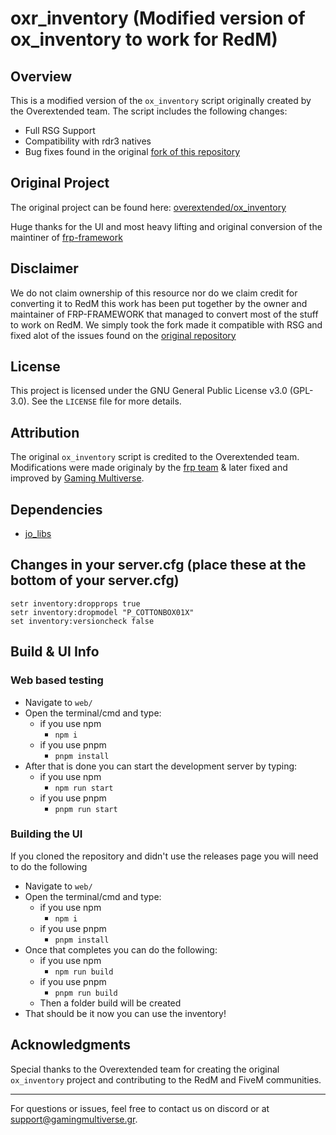 # oxr_inventory (Modified version of ox_inventory to work for RedM)

## Overview
This is a modified version of the `ox_inventory` script originally created by the Overextended team. The script includes the following changes:

- Full RSG Support
- Compatibility with rdr3 natives
- Bug fixes found in the original [fork of this repository](https://github.com/Faroeste-Roleplay/ox_inventory)

## Original Project
The original project can be found here: [overextended/ox_inventory](https://github.com/overextended/ox_inventory)

Huge thanks for the UI and most heavy lifting and original conversion of the maintiner of [frp-framework](https://github.com/Faroeste-Roleplay)

## Disclaimer
We do not claim ownership of this resource nor do we claim credit for converting it to RedM this work has been put together
by the owner and maintainer of FRP-FRAMEWORK that managed to convert most of the stuff to work on RedM. We simply took the fork made it
compatible with RSG and fixed alot of the issues found on the [original repository](https://github.com/Faroeste-Roleplay/ox_inventory)

## License
This project is licensed under the GNU General Public License v3.0 (GPL-3.0). See the `LICENSE` file for more details.

## Attribution
The original `ox_inventory` script is credited to the Overextended team.
Modifications were made originaly by the [frp team](https://discord.gg/uVDf5kGbB8) & later fixed and improved by [Gaming Multiverse](https://github.com/gaming-multiverse).

## Dependencies
- [jo_libs](https://github.com/Jump-On-Studios/RedM-jo_libs)

## Changes in your server.cfg (place these at the bottom of your server.cfg)
```
setr inventory:dropprops true
setr inventory:dropmodel "P_COTTONBOX01X"
set inventory:versioncheck false
```

## Build & UI Info

### Web based testing
- Navigate to `web/`
- Open the terminal/cmd and type:
    - if you use npm
        - `npm i`
    - if you use pnpm
        - `pnpm install`
- After that is done you can start the development server by typing:
    - if you use npm
        - `npm run start`
    - if you use pnpm
        - `pnpm run start`

### Building the UI
If you cloned the repository and didn't use the releases page you will need to do the following
- Navigate to `web/`
- Open the terminal/cmd and type:
    - if you use npm
        - `npm i`
    - if you use pnpm
        - `pnpm install`
- Once that completes you can do the following:
    - if you use npm
        - `npm run build`
    - if you use pnpm
        - `pnpm run build`
    - Then a folder build will be created
- That should be it now you can use the inventory!

## Acknowledgments
Special thanks to the Overextended team for creating the original `ox_inventory` project and contributing to the RedM and FiveM communities.

---
For questions or issues, feel free to contact us on discord or at support@gamingmultiverse.gr.

